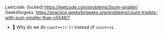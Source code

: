 Leetcode: (locked) https://leetcode.com/problems/3sum-smaller/ <br>
Geeksforgeks: https://practice.geeksforgeeks.org/problems/count-triplets-with-sum-smaller-than-x5549/1

- 🤔 Why do we do `count+=(r-l)` instead of `count+=1`.
